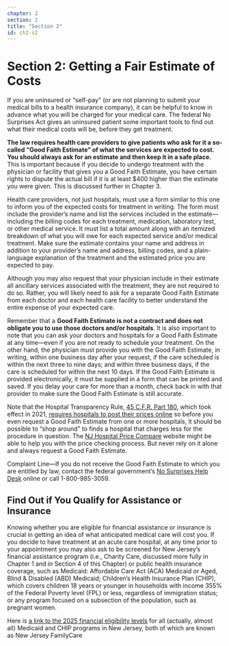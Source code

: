 ```yaml
---
chapter: 2
section: 2
title: "Section 2"
id: ch2-s2
---
```


# Section 2: Getting a Fair Estimate of Costs

If you are uninsured or “self-pay” (or are not planning to submit your medical bills to a health insurance company), it can be helpful to know in advance what you will be charged for your medical care. The federal No Surprises Act gives an uninsured patient some important tools to find out what their medical costs will be, before they get treatment.

**The law requires health care providers to give patients who ask for it a so-called “Good Faith Estimate” of what the services are expected to cost. You should always ask for an estimate and then keep it in a safe place.** This is important because if you decide to undergo treatment with the physician or facility that gives you a Good Faith Estimate, you have certain rights to dispute the actual bill if it is at least $400 higher than the estimate you were given. This is discussed further in Chapter 3.

Health care providers, not just hospitals, must use a form similar to this one to inform you of the expected costs for treatment in writing. The form must include the provider’s name and list the services included in the estimate—including the billing codes for each treatment, medication, laboratory test, or other medical service. It must list a total amount along with an itemized breakdown of what you will owe for each expected service and/or medical treatment. Make sure the estimate contains your name and address in addition to your provider’s name and address, billing codes, and a plain-language explanation of the treatment and the estimated price you are expected to pay.

Although you may also request that your physician include in their estimate all ancillary services associated with the treatment, they are not required to do so. Rather, you will likely need to ask for a separate Good Faith Estimate from each doctor and each health care facility to better understand the entire expense of your expected care.

Remember that a **Good Faith Estimate is not a contract and does not obligate you to use those doctors and/or hospitals**. It is also important to note that you can ask your doctors and hospitals for a Good Faith Estimate at any time—even if you are not ready to schedule your treatment. On the other hand, the physician must provide you with the Good Faith Estimate, in writing, within one business day after your request, if the care scheduled is within the next three to nine days; and within three business days, if the care is scheduled for within the next 10 days. If the Good Faith Estimate is provided electronically, it must be supplied in a form that can be printed and saved. If you delay your care for more than a month, check back in with that provider to make sure the Good Faith Estimate is still accurate.

Note that the Hospital Transparency Rule, [45 C.F.R. Part 180](https://www.ecfr.gov/current/title-45/subtitle-A/subchapter-E/part-180), which took effect in 2021, [requires hospitals to post their prices online](https://www.cms.gov/files/document/hospital-price-transparency-frequently-asked-questions.pdf) so before you even request a Good Faith Estimate from one or more hospitals, it should be possible to “shop around” to finds a hospital that charges less for the procedure in question. The [NJ Hospital Price Compare](http://www.njhospitalpricecompare.com/Default) website might be able to help you with the price checking process. But never rely on it alone and always request a Good Faith Estimate.

Complaint Line—If you do not receive the Good Faith Estimate to which you are entitled by law, contact the federal government’s [No Surprises Help Desk](https://www.cms.gov/medical-bill-rights) online or call 1-800-985-3059.

## Find Out if You Qualify for Assistance or Insurance

Knowing whether you are eligible for financial assistance or insurance is crucial in getting an idea of what anticipated medical care will cost you. If you decide to have treatment at an acute care hospital, at any time prior to your appointment you may also ask to be screened for New Jersey’s financial assistance program (i.e., Charity Care, discussed more fully in Chapter 1 and in Section 4 of this Chapter) or public health insurance coverage, such as Medicaid: Affordable Care Act (ACA) Medicaid or Aged, Blind & Disabled (ABD) Medicaid; Children’s Health Insurance Plan (CHIP), which covers children 18 years or younger in households with income 355% of the Federal Poverty level (FPL) or less, regardless of immigration status; or any program focused on a subsection of the population, such as pregnant women.

Here is [a link to the 2025 financial eligibility levels](https://www.nj.gov/humanservices/dmahs/info/resources/medicaid/2025/25-03%20Income%20Eligibility%20Standards%20Effective%20January%201,%202025.pdf) for all (actually, almost all) Medicaid and CHIP programs in New Jersey, both of which are known as New Jersey FamilyCare
